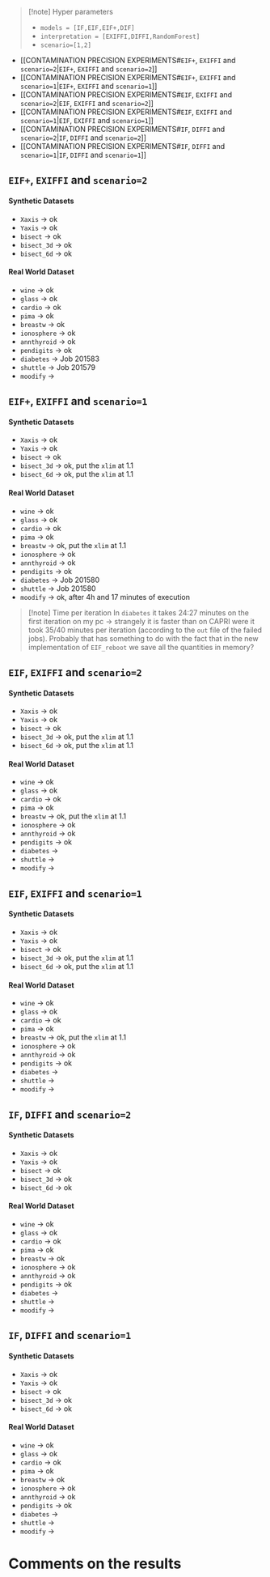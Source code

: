 > [!note] Hyper parameters
>  - `models = [IF,EIF,EIF+,DIF]`
>  - `interpretation = [EXIFFI,DIFFI,RandomForest]`
>  - `scenario=[1,2]`

- [[CONTAMINATION PRECISION EXPERIMENTS#`EIF+`, `EXIFFI` and `scenario=2`|`EIF+`, `EXIFFI` and `scenario=2`]]
- [[CONTAMINATION PRECISION EXPERIMENTS#`EIF+`, `EXIFFI` and `scenario=1`|`EIF+`, `EXIFFI` and `scenario=1`]]
- [[CONTAMINATION PRECISION EXPERIMENTS#`EIF`, `EXIFFI` and `scenario=2`|`EIF`, `EXIFFI` and `scenario=2`]]
- [[CONTAMINATION PRECISION EXPERIMENTS#`EIF`, `EXIFFI` and `scenario=1`|`EIF`, `EXIFFI` and `scenario=1`]]
- [[CONTAMINATION PRECISION EXPERIMENTS#`IF`, `DIFFI` and `scenario=2`|`IF`, `DIFFI` and `scenario=2`]]
- [[CONTAMINATION PRECISION EXPERIMENTS#`IF`, `DIFFI` and `scenario=1`|`IF`, `DIFFI` and `scenario=1`]]

## `EIF+`, `EXIFFI` and `scenario=2`

#### Synthetic Datasets

- `Xaxis` → ok
- `Yaxis` → ok
- `bisect` → ok
- `bisect_3d` → ok
- `bisect_6d` → ok

#### Real World Dataset

- `wine` → ok
- `glass` → ok
- `cardio` → ok
- `pima` → ok
- `breastw` → ok
- `ionosphere` → ok
- `annthyroid`  → ok
- `pendigits` → ok
- `diabetes` → Job 201583
- `shuttle` → Job 201579
- `moodify` → 

## `EIF+`, `EXIFFI` and `scenario=1`

#### Synthetic Datasets

- `Xaxis` → ok
- `Yaxis` → ok
- `bisect` → ok
- `bisect_3d` → ok, put the `xlim` at 1.1
- `bisect_6d` → ok, put the `xlim` at 1.1

#### Real World Dataset

- `wine` → ok
- `glass` → ok
- `cardio` → ok
- `pima` → ok
- `breastw` → ok, put the `xlim` at 1.1
- `ionosphere` → ok
- `annthyroid`  → ok
- `pendigits` → ok
- `diabetes` → Job 201580 
- `shuttle` → Job 201580
- `moodify` → ok, after 4h and 17 minutes of execution 

> [!note] Time per iteration
> In `diabetes` it takes 24:27 minutes on the first iteration on my pc → strangely it is faster than on CAPRI were it took 35/40 minutes per iteration (according to the `out` file of the failed jobs). Probably that has something to do with the fact that in the new implementation of `EIF_reboot` we save all the quantities in memory? 

## `EIF`, `EXIFFI` and `scenario=2`

#### Synthetic Datasets

- `Xaxis` → ok
- `Yaxis` → ok
- `bisect` → ok
- `bisect_3d` → ok, put the `xlim` at 1.1
- `bisect_6d` → ok, put the `xlim` at 1.1

#### Real World Dataset

- `wine` → ok
- `glass` → ok
- `cardio` → ok
- `pima` → ok
- `breastw` → ok, put the `xlim` at 1.1
- `ionosphere` → ok
- `annthyroid`  → ok
- `pendigits` → ok
- `diabetes` → 
- `shuttle` → 
- `moodify` → 

## `EIF`, `EXIFFI` and `scenario=1`

#### Synthetic Datasets

- `Xaxis` → ok
- `Yaxis` → ok
- `bisect` → ok
- `bisect_3d` → ok, put the `xlim` at 1.1
- `bisect_6d` → ok, put the `xlim` at 1.1

#### Real World Dataset

- `wine` → ok
- `glass` → ok
- `cardio` → ok
- `pima` → ok
- `breastw` → ok, put the `xlim` at 1.1
- `ionosphere` → ok
- `annthyroid`  → ok
- `pendigits` → ok
- `diabetes` → 
- `shuttle` → 
- `moodify` → 

## `IF`, `DIFFI` and `scenario=2`

#### Synthetic Datasets

- `Xaxis` → ok
- `Yaxis` → ok
- `bisect` → ok
- `bisect_3d` → ok
- `bisect_6d` → ok

#### Real World Dataset

- `wine` → ok
- `glass` → ok
- `cardio` → ok
- `pima` → ok
- `breastw` → ok
- `ionosphere` → ok
- `annthyroid`  → ok
- `pendigits` → ok
- `diabetes` → 
- `shuttle` → 
- `moodify` → 

## `IF`, `DIFFI` and `scenario=1`

#### Synthetic Datasets

- `Xaxis` → ok
- `Yaxis` → ok
- `bisect` → ok
- `bisect_3d` → ok
- `bisect_6d` → ok

#### Real World Dataset

- `wine` → ok
- `glass` → ok
- `cardio` → ok
- `pima` → ok
- `breastw` → ok
- `ionosphere` → ok
- `annthyroid`  → ok
- `pendigits` → ok
- `diabetes` → 
- `shuttle` → 
- `moodify` → 

# Comments on the results 


